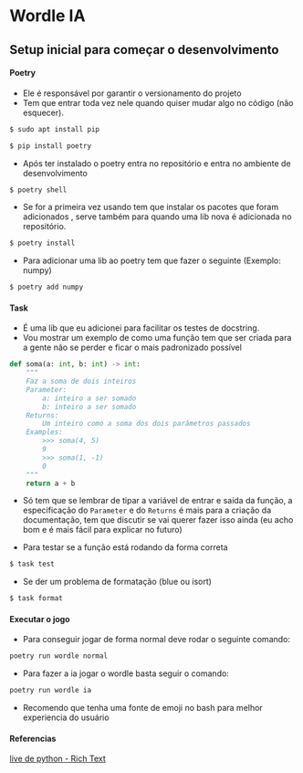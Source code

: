 # Wordle IA

## Setup inicial para começar o desenvolvimento
#### Poetry
- Ele é responsável por garantir o versionamento do projeto
- Tem que entrar toda vez nele quando quiser mudar algo no código (não esquecer).
```bash
$ sudo apt install pip
```
```bash
$ pip install poetry
```
- Após ter instalado o poetry entra no repositório e entra no ambiente de
desenvolvimento
```bash
$ poetry shell
```
- Se for a primeira vez usando tem que instalar os pacotes que foram adicionados
, serve também para quando uma lib nova é adicionada no repositório.
```bash
$ poetry install
```
- Para adicionar uma lib ao poetry tem que fazer o seguinte (Exemplo: numpy)
```bash 
$ poetry add numpy
```

#### Task
- É uma lib que eu adicionei para facilitar os testes de docstring. 
- Vou mostrar um exemplo de como uma função tem que ser criada para a gente não
se perder e ficar o mais padronizado possível
```py
def soma(a: int, b: int) -> int:
    """
    Faz a soma de dois inteiros 
    Parameter:
        a: inteiro a ser somado
        b: inteiro a ser somado
    Returns:
        Um inteiro como a soma dos dois parâmetros passados
    Examples:
        >>> soma(4, 5)
        9
        >>> soma(1, -1)
        0
    """
    return a + b
```
- Só tem que se lembrar de tipar a variável de entrar e saída da função, a 
especificação do `Parameter` e do `Returns` é mais para a criação da documentação, 
tem que discutir se vai querer fazer isso ainda (eu acho bom e é mais fácil para
explicar no futuro)

- Para testar se a função está rodando da forma correta
```bash
$ task test
```

- Se der um problema de formatação (blue ou isort)
```bash
$ task format
```

#### Executar o jogo
- Para conseguir jogar de forma normal deve rodar o seguinte comando:
```bash
poetry run wordle normal
```
- Para fazer a ia jogar o wordle basta seguir o comando:
```bash
poetry run wordle ia
```
- Recomendo que tenha uma fonte de emoji no bash para melhor experiencia do usuário
#### Referencias
[live de python - Rich Text](https://www.youtube.com/watch?v=gadMAObZ_1Y&ab_channel=EduardoMendes)

